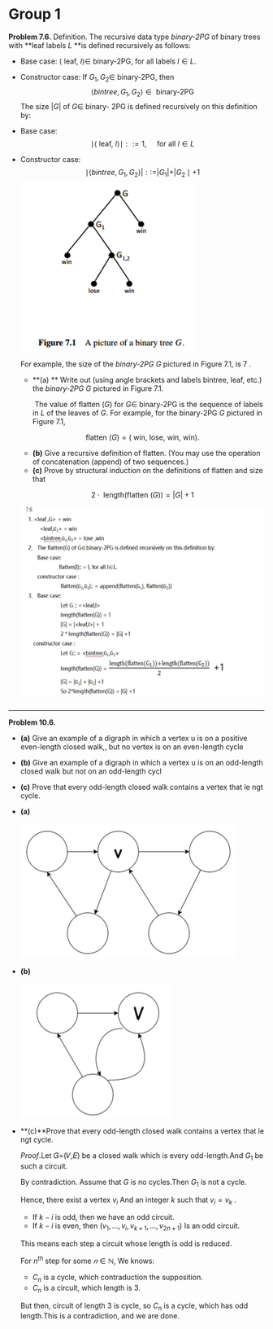 # Group 1



**Problem 7.6.**
Definition. The recursive data type *binary-2PG* of binary trees with **leaf labels $L$ **is defined recursively as follows:

- Base case: $\langle$ leaf, $l\rangle \in$ binary-2PG, for all labels $l \in L$.

- Constructor case: If $G_{1}, G_{2} \in$ binary-2PG, then
  $$
  \left\langle\right. bintree, \left.G_{1}, G_{2}\right\rangle \in\text{ binary-2PG}
  $$
  The size $|G|$ of $G \in$ binary- $2 \mathrm{PG}$​ is defined recursively on this definition by:

- Base case:
$$
\mid\langle\text { leaf, } l\rangle \mid::=1, \quad \text { for all } l \in L
$$
- Constructor case:
  $$
  \mid\left\langle\right. bintree, \left.G_{1}, G_{2}\right\rangle|::=| G_{1}|+| G_{2} \mid+1
  $$
  ![image-20211119102222820](Assets/ex6/image-20211119102222820.png)

  For example, the size of the *binary-2PG* $G$ pictured in Figure $7.1$, is 7 .

  - **(a) ** Write out (using angle brackets and labels bintree, leaf, etc.) the *binary-2PG* $G$ pictured in Figure 7.1.

    
    
    ​	The value of flatten $(G)$ for $G \in$ binary-2PG is the sequence of labels in $L$ of the leaves of $G$. For example, for the binary-2PG $G$ pictured in Figure 7.1,
  
  $$
  \text { flatten }(G)=(\text { win, lose, win, win). }
  $$
  
  - **(b)**  Give a recursive definition of flatten. (You may use the operation of concatenation (append) of two sequences.)
  - **(c)** Prove by structural induction on the definitions of flatten and size that
  
  $$
  2 \cdot \text { length(flatten }(G))=|G|+1
  $$

  

  ![image-20211204114628106](Assets/ex6/image-20211204114628106.png)
  


***

**Problem 10.6.**

- **(a)** Give an example of a digraph in which a vertex u is on a positive even-length closed walk,, but no vertex is on an even-length cycle

- **(b)** Give an example of a digraph in which a vertex u is on an odd-length closed walk but not on an odd-length cycl
- **(c)** Prove that every odd-length closed walk contains a vertex that le ngt cycle.



- **(a)**

  ![image-20211119011918370](Assets/ex5/image-20211119011918370.png)

- **(b)**

  ![image-20211119011942182](Assets/ex5/image-20211119011942182.png)

- **(c)**Prove that every odd-length closed walk contains a vertex that le ngt cycle.

  $Proof.$Let 𝐺=(𝑉,𝐸) be a closed walk which is every odd-length.And $G_{1}$ be such a circuit.

  By contradiction. Assume that $G$ is no cycles.Then $G_1$ is not a cycle.

  Hence, there exist a vertex $v_i$ And an integer $k$ such  that $v_i=v_k$ .

  - If $k-i$ is odd, then we have an odd circuit.
  - If $k-i$ is even, then $\left(v_{1}, \ldots, v_{i}, v_{k+1}, \ldots, v_{2 n+1}\right)$ Is an odd circuit.

  This means  each step a circuit whose length is odd is reduced.

  For $n^{th}$ step for some $𝑛∈ℕ$, We knows:

  - $C_n$ is a cycle, which contraduction the supposition.
  - $C_n$ is a circult, which length is 3.

  But then, circult of length 3 is cycle, so $C_n$​ is a cycle, which has odd length.This is a contradiction, and we are done.

  

  























